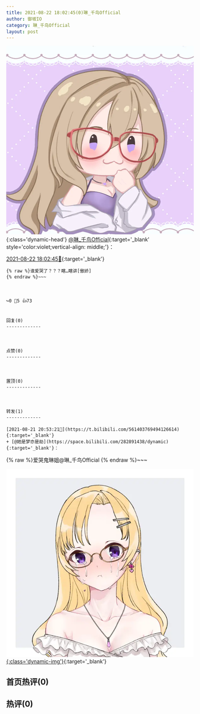 ```yaml
---
title: 2021-08-22 18:02:45(0)琳_千鸟Official
author: 御坂IO
category: 琳_千鸟Official
layout: post
---
```


![img](/images/c0a88f85ebd0d056f37b114e0748e69556c8b488.jpg){:class='dynamic-head'}
[@琳_千鸟Official](https://space.bilibili.com/1620923329/dynamic){:target='_blank' style='color:violet;vertical-align: middle;'}：

[2021-08-22 18:02:45🔗](https://t.bilibili.com/561730891380082042){:target='_blank'}

~~~
{% raw %}谁爱哭了？？？瞎…瞎讲[傲娇]
{% endraw %}~~~



↪️0 💬5 👍73


回复(0)
-------------



点赞(0)
-------------



置顶(0)
-------------



转发(1)
-------------

[2021-08-21 20:53:21🔗](https://t.bilibili.com/561403769494126614){:target='_blank'}
+ [@她是梦亦是劫](https://space.bilibili.com/282891438/dynamic){:target='_blank'}：
~~~
{% raw %}爱哭鬼琳姐@琳_千鸟Official 
{% endraw %}~~~


[![img](/images/9abe103862b4573c64be2f4a99da78b057edbf59.png){:class='dynamic-img'}](/images/9abe103862b4573c64be2f4a99da78b057edbf59.png){:target='_blank'}




首页热评(0)
-------------



热评(0)
-------------




